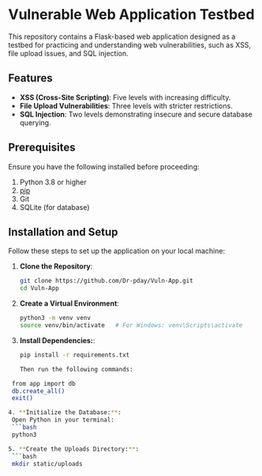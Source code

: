 # Vulnerable Web Application Testbed

This repository contains a Flask-based web application designed as a testbed for practicing and understanding web vulnerabilities, such as XSS, file upload issues, and SQL injection.

## Features

- **XSS (Cross-Site Scripting)**: Five levels with increasing difficulty.
- **File Upload Vulnerabilities**: Three levels with stricter restrictions.
- **SQL Injection**: Two levels demonstrating insecure and secure database querying.

## Prerequisites

Ensure you have the following installed before proceeding:

1. Python 3.8 or higher
2. [pip](https://pip.pypa.io/en/stable/installation/)
3. Git
4. SQLite (for database)

## Installation and Setup

Follow these steps to set up the application on your local machine:

1. **Clone the Repository**:
   ```bash
   git clone https://github.com/Dr-pday/Vuln-App.git
   cd Vuln-App
   
2. **Create a Virtual Environment**:
   ```bash
   python3 -m venv venv
   source venv/bin/activate   # For Windows: venv\Scripts\activate
   
3. **Install Dependencies:**:
   ```bash
   pip install -r requirements.txt
   
   Then run the following commands:
   
  ```bash
   from app import db
   db.create_all()
   exit()

4. **Initialize the Database:**:
   Open Python in your terminal:
   ```bash
   python3

5. **Create the Uploads Directory:**:
   ```bash
   mkdir static/uploads

   
   
